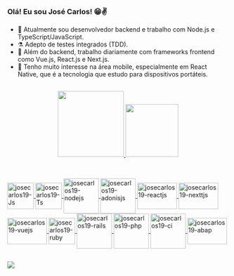 ### Olá! Eu sou José Carlos! 😁✌️

- 💼 Atualmente sou desenvolvedor backend e trabalho com Node.js e TypeScript/JavaScript.
- ⚗️ Adepto de testes integrados (TDD).
- 🔭 Além do backend, trabalho diariamente com frameworks frontend como Vue.js, React.js e Next.js.
- 👀 Tenho muito interesse na área mobile, especialmente em React Native, que é a tecnologia que estudo para dispositivos portáteis.

##
<div align="center">
  <a href="https://github.com/josecarlos19">
  <img height="150em" src="https://github-readme-stats.vercel.app/api?username=josecarlos19&show_icons=true&theme=tokyonight&include_all_commits=true&count_private=true"/>
  <img height="120em" src="https://github-readme-stats.vercel.app/api/top-langs/?username=josecarlos19&layout=compact&langs_count=7&theme=tokyonight"/>
</div>
  
##
  
<div style="display: inline_block"><br>
  <img align="center" alt="josecarlos19-Js" height="60" width="60" src="https://cdn.jsdelivr.net/gh/devicons/devicon/icons/javascript/javascript-original.svg">
  <img align="center" alt="josecarlos19-Ts" height="60" width="60" src="https://cdn.jsdelivr.net/gh/devicons/devicon/icons/typescript/typescript-original.svg">
  <img align="center" alt="josecarlos19-nodejs" height="80" width="80" src="https://cdn.jsdelivr.net/gh/devicons/devicon/icons/nodejs/nodejs-plain-wordmark.svg">
  <img align="center" alt="josecarlos19-adonisjs" height="80" width="80" src="https://cdn.jsdelivr.net/gh/devicons/devicon/icons/adonisjs/adonisjs-original-wordmark.svg">
  <img align="center" alt="josecarlos19-reactjs" height="60" width="90" src="https://cdn.jsdelivr.net/gh/devicons/devicon/icons/react/react-original-wordmark.svg">
  <img align="center" alt="josecarlos19-nexttjs" height="60" width="90" src="https://cdn.jsdelivr.net/gh/devicons/devicon/icons/nextjs/nextjs-original-wordmark.svg">
  <img align="center" alt="josecarlos19-vuejs" height="60" width="90" src="https://cdn.jsdelivr.net/gh/devicons/devicon/icons/vuejs/vuejs-plain-wordmark.svg"> 
  <img align="center" alt="josecarlos19-ruby" height="60" width="60" src="https://cdn.jsdelivr.net/gh/devicons/devicon/icons/ruby/ruby-plain-wordmark.svg">
  <img align="center" alt="josecarlos19-rails" height="80" width="80" src="https://cdn.jsdelivr.net/gh/devicons/devicon/icons/rails/rails-plain-wordmark.svg"> 
  <img align="center" alt="josecarlos19-php" height="80" width="80" src="https://cdn.jsdelivr.net/gh/devicons/devicon/icons/rails/rails-plain-wordmark.svg">
  <img align="center" alt="josecarlos19-ci" height="80" width="80" src="https://cdn.jsdelivr.net/gh/devicons/devicon/icons/rails/rails-plain-wordmark.svg"> 
  <img align="center" alt="josecarlos19-abap" height="60" width="90" src="https://3.bp.blogspot.com/-r_DwDj2O5-4/VX_QVPGKexI/AAAAAAAAMWM/a-lM_Skha1Q/s1600/SAP-ABAP.jpg"> 
</div>

##

  <div> 
    <a href="https://www.linkedin.com/in/jos%C3%A9-carlos-636374197" target="_blank"><img src="https://img.shields.io/badge/-LinkedIn-%230077B5?style=for-the-badge&logo=linkedin&logoColor=white" target="_blank"></a> 

</div>

